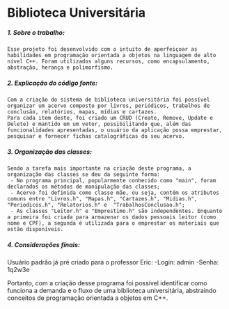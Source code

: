 # Biblioteca Universitária

##### 1. Sobre o trabalho:
	Esse projeto foi desenvolvido com o intuito de aperfeiçoar as habilidades em programação orientada a objetos na linguagem de alto nível C++. Foram utilizados alguns recursos, como encapsulamento, abstração, herança e polimorfismo. 
	
##### 2. Explicação do código fonte:
	Com a criação do sistema de biblioteca universitária foi possível organizar um acervo composto por livros, periódicos, trabalhos de conclusão, relatórios, mapas, mídias e cartazes. 
	Para cada item deste, foi criado um CRUD (Create, Remove, Update e Delete) e mantido em um vetor, possibilitando que, além das funcionalidades apresentadas, o usuário da aplicação possa emprestar, pesquisar e fornecer fichas catalográficas do seu acervo.
	
##### 3. Organização das classes:
	Sendo a tarefa mais importante na criação deste programa, a organização das classes se deu da seguinte forma: 
	 - No programa principal, popularmente conhecido como "main", foram declarados os métodos de manipulação das classes;
	 - Acervo foi definida como classe mãe, ou seja, contém os atributos comuns entre "Livros.h", "Mapas.h", "Cartazes.h", "Midias.h", "Periodicos.h", "Relatorios.h" e  "TrabalhosConclusao.h";
	 - As classes "Leitor.h" e "Emprestimo.h" são independentes. Enquanto a primeira foi criada para armazenar os dados pessoais leitor (como nome e CPF), a segunda é utilizada para o emprestar os materiais que estão disponíveis. 


##### 4. Considerações finais:

Usuário padrão já pré criado para o professor Eric:
-Login: admin
-Senha: 1q2w3e

Portanto, com a criação desse programa foi possível identificar como funciona a demanda e o fluxo de uma biblioteca universitária, abstraindo conceitos de programação orientada a objetos em C++.
